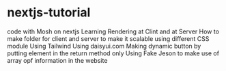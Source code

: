 # nextjs-tutorial
code with Mosh on nextjs
Learning Rendering at Clint and at Server
How to make folder for client and server to make it scalable
using different CSS module
Using Tailwind
Using daisyui.com
Making dynamic button by putting element in the return method only
Using Fake Jeson to make use of array opf information in the website
